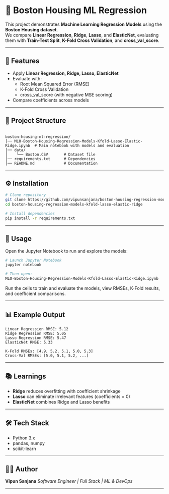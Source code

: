 # 🏡 Boston Housing ML Regression

This project demonstrates **Machine Learning Regression Models** using the **Boston Housing dataset**.  
We compare **Linear Regression**, **Ridge**, **Lasso**, and **ElasticNet**, evaluating them with **Train-Test Split**, **K-Fold Cross Validation**, and **cross_val_score**.

---

## 📌 Features
- Apply **Linear Regression, Ridge, Lasso, ElasticNet**  
- Evaluate with:
  - Root Mean Squared Error (RMSE)  
  - K-Fold Cross Validation  
  - cross_val_score (with negative MSE scoring)  
- Compare coefficients across models  

---

## 📂 Project Structure
```

boston-housing-ml-regression/
│── MLO-Boston-Housing-Regression-Models-Kfold-Lasso-Elastic-Ridge.ipynb  # Main notebook with models and evaluation
│── data/
│    └── Boston.CSV       # Dataset file
│── requirements.txt      # Dependencies
│── README.md             # Documentation

````

---

## ⚙️ Installation

```bash
# Clone repository
git clone https://github.com/vipunsanjana/boston-housing-regression-models-kfold-lasso-elastic-ridge.git
cd boston-housing-regression-models-kfold-lasso-elastic-ridge

# Install dependencies
pip install -r requirements.txt
````

---

## 🚀 Usage

Open the Jupyter Notebook to run and explore the models:

```bash
# Launch Jupyter Notebook
jupyter notebook

# Then open:
MLO-Boston-Housing-Regression-Models-Kfold-Lasso-Elastic-Ridge.ipynb
```

Run the cells to train and evaluate the models, view RMSEs, K-Fold results, and coefficient comparisons.

---

## 📊 Example Output

```
Linear Regression RMSE: 5.12
Ridge Regression RMSE: 5.05
Lasso Regression RMSE: 5.47
ElasticNet RMSE: 5.33

K-Fold RMSEs: [4.9, 5.2, 5.1, 5.0, 5.3]
Cross-Val RMSEs: [5.0, 5.1, 5.2, ...]
```

---

## 📚 Learnings

* **Ridge** reduces overfitting with coefficient shrinkage
* **Lasso** can eliminate irrelevant features (coefficients = 0)
* **ElasticNet** combines Ridge and Lasso benefits

---

## 🛠️ Tech Stack

* Python 3.x
* pandas, numpy
* scikit-learn

---

## 👨‍💻 Author

**Vipun Sanjana**
*Software Engineer | Full Stack | ML & DevOps*

---
